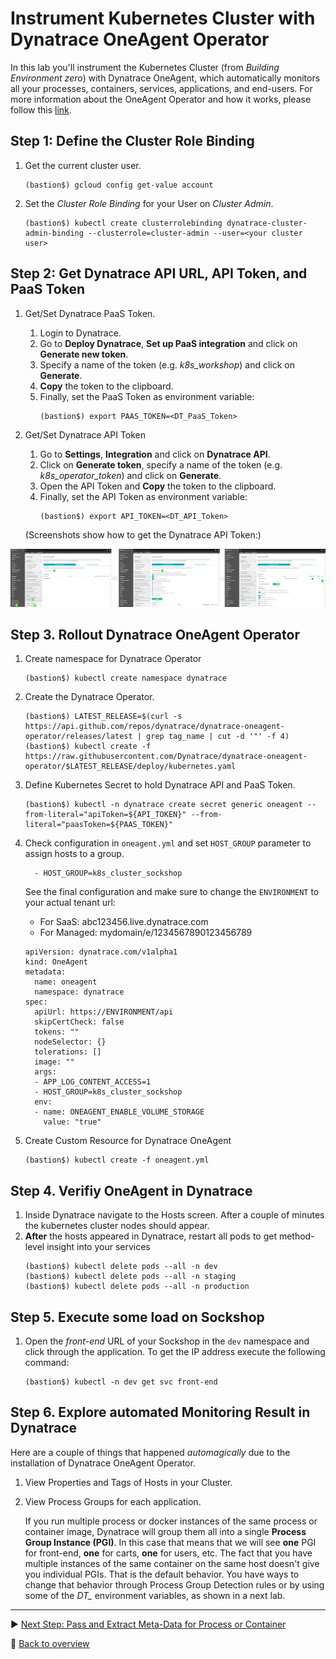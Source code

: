 # Instrument Kubernetes Cluster with Dynatrace OneAgent Operator

In this lab you'll instrument the Kubernetes Cluster (from *Building Environment zero*) with Dynatrace OneAgent, which automatically monitors all your processes, containers, services, applications, and end-users. For more information about the OneAgent Operator and how it works, please follow this [link](https://www.dynatrace.com/support/help/cloud-platforms/kubernetes/full-stack/what-is-oneagent-operator/). 

## Step 1: Define the Cluster Role Binding
1. Get the current cluster user.
    ```
    (bastion$) gcloud config get-value account
    ```

1. Set the *Cluster Role Binding* for your User on *Cluster Admin*.
    ```
    (bastion$) kubectl create clusterrolebinding dynatrace-cluster-admin-binding --clusterrole=cluster-admin --user=<your cluster user>
    ```

## Step 2: Get Dynatrace API URL, API Token, and PaaS Token

1. Get/Set Dynatrace PaaS Token.
    1. Login to Dynatrace.
    1. Go to **Deploy Dynatrace**, **Set up PaaS integration** and click on **Generate new token**.
    1. Specify a name of the token (e.g. *k8s_workshop*) and click on **Generate**.
    1. **Copy** the token to the clipboard. 
    1. Finally, set the PaaS Token as environment variable:
        ```
        (bastion$) export PAAS_TOKEN=<DT_PaaS_Token>
        ```

1. Get/Set Dynatrace API Token
    1. Go to **Settings**, **Integration** and click on **Dynatrace API**.
    1. Click on **Generate token**, specify a name of the token (e.g. *k8s_operator_token*) and click on **Generate**.
    1. Open the API Token and **Copy** the token to the clipboard. 
    1. Finally, set the API Token as environment variable:
        ```
        (bastion$) export API_TOKEN=<DT_API_Token>
        ```
    (Screenshots show how to get the Dynatrace API Token:)

![generate-api-token](../assets/api_token.png)

## Step 3. Rollout Dynatrace OneAgent Operator
1. Create namespace for Dynatrace Operator
    ```
    (bastion$) kubectl create namespace dynatrace
    ```
    
1. Create the Dynatrace Operator.
    ```
    (bastion$) LATEST_RELEASE=$(curl -s https://api.github.com/repos/dynatrace/dynatrace-oneagent-operator/releases/latest | grep tag_name | cut -d '"' -f 4)
    (bastion$) kubectl create -f https://raw.githubusercontent.com/Dynatrace/dynatrace-oneagent-operator/$LATEST_RELEASE/deploy/kubernetes.yaml
    ```

1. Define Kubernetes Secret to hold Dynatrace API and PaaS Token.
    ```
    (bastion$) kubectl -n dynatrace create secret generic oneagent --from-literal="apiToken=${API_TOKEN}" --from-literal="paasToken=${PAAS_TOKEN}"
    ```

1. Check configuration in `oneagent.yml` and set `HOST_GROUP` parameter to assign hosts to a group.
    ```
      - HOST_GROUP=k8s_cluster_sockshop
    ```

    See the final configuration and make sure to change the `ENVIRONMENT` to your actual tenant url:
    - For SaaS: abc123456.live.dynatrace.com
    - For Managed: mydomain/e/1234567890123456789
    ```
    apiVersion: dynatrace.com/v1alpha1
    kind: OneAgent
    metadata:
      name: oneagent
      namespace: dynatrace
    spec:
      apiUrl: https://ENVIRONMENT/api
      skipCertCheck: false
      tokens: ""
      nodeSelector: {}
      tolerations: []
      image: ""
      args:
      - APP_LOG_CONTENT_ACCESS=1
      - HOST_GROUP=k8s_cluster_sockshop
      env:
      - name: ONEAGENT_ENABLE_VOLUME_STORAGE
        value: "true"
    ```

1. Create Custom Resource for Dynatrace OneAgent
    ```
    (bastion$) kubectl create -f oneagent.yml
    ```

## Step 4. Verifiy OneAgent in Dynatrace
1. Inside Dynatrace navigate to the Hosts screen. After a couple of minutes the kubernetes cluster nodes should appear.
1. **After** the hosts appeared in Dynatrace, restart all pods to get method-level insight into your services
    ```
    (bastion$) kubectl delete pods --all -n dev
    (bastion$) kubectl delete pods --all -n staging
    (bastion$) kubectl delete pods --all -n production
    ```

## Step 5. Execute some load on Sockshop
1. Open the *front-end* URL of your Sockshop in the `dev` namespace and click through the application. To get the IP address execute the following command:
    ```
    (bastion$) kubectl -n dev get svc front-end  
    ```

## Step 6. Explore automated Monitoring Result in Dynatrace

Here are a couple of things that happened *automagically* due to the installation of Dynatrace OneAgent Operator.

1. View Properties and Tags of Hosts in your Cluster.

1. View Process Groups for each application.

    If you run multiple process or docker instances of the same process or container image, Dynatrace will group them all into a single **Process Group Instance (PGI)**. In this case that means that we will see **one** PGI for front-end, **one** for carts, **one** for users, etc. The fact that you have multiple instances of the same container on the same host doesn't give you individual PGIs. That is the default behavior. You have ways to change that behavior through Process Group Detection rules or by using some of the *DT_* environment variables, as shown in a next lab.

---

:arrow_forward: [Next Step: Pass and Extract Meta-Data for Process or Container](../02_Pass_Extract_Meta-Data_for_Process_or_Container)

:arrow_up_small: [Back to overview](../)
